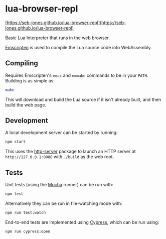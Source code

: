 # lua-browser-repl

[https://seb-jones.github.io/lua-browser-repl](https://seb-jones.github.io/lua-browser-repl)

Basic Lua Interpreter that runs in the web browser.

[Emscripten](https://emscripten.org/) is used to compile the Lua source code into WebAssembly.

## Compiling

Requires Emscripten's `emcc` and `emmake` commands to be in your `PATH`. Building is as simple as:

```sh
make
```

This will download and build the Lua source if it isn't already built, and then build the web page.

## Development

A local development server can be started by running:

```sh
npm start
```

This uses the [http-server](https://github.com/http-party/http-server) package to launch an HTTP server at `http://127.0.0.1:8080` with `./build` as the web root.

## Tests

Unit tests (using the [Mocha](https://mochajs.org/) runner) can be run with:

```sh
npm test
```

Alternatively they can be run in file-watching mode with:

```sh
npm run test:watch
```

End-to-end tests are implemented using [Cypress](https://docs.cypress.io/), which can be run using:

```sh
npm run cypress:open
```
